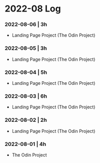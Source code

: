 # 2022-08 Log

### 2022-08-06 | 3h
- Landing Page Project (The Odin Project)

### 2022-08-05 | 3h
- Landing Page Project (The Odin Project)

### 2022-08-04 | 5h
- Landing Page Project (The Odin Project)

### 2022-08-03 | 6h
- Landing Page Project (The Odin Project)

### 2022-08-02 | 2h
- Landing Page Project (The Odin Project)

### 2022-08-01 | 4h
- The Odin Project
